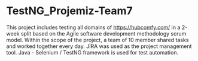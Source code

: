 # TestNG_Projemiz-Team7
This project includes testing all domains of https://hubcomfy.com/ in a 2-week split based on the Agile software development methodology scrum model.
Within the scope of the project, a team of 10 member shared tasks and worked together every day. 
JİRA was used as the project management tool. 
Java - Selenium / TestNG framework is used for test automation.
